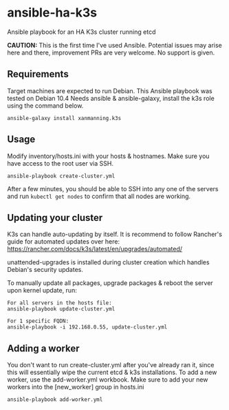 # ansible-ha-k3s
Ansible playbook for an HA K3s cluster running etcd

**CAUTION:** This is the first time I've used Ansible. Potential issues may arise here and there, improvement PRs are very welcome. No support is given.

## Requirements

Target machines are expected to run Debian. This Ansible playbook was tested on Debian 10.4
Needs ansible & ansible-galaxy, install the k3s role using the command below.

```
ansible-galaxy install xanmanning.k3s
```

## Usage

Modify inventory/hosts.ini with your hosts & hostnames. Make sure you have access to the root user via SSH.

```
ansible-playbook create-cluster.yml
```

After a few minutes, you should be able to SSH into any one of the servers and run `kubectl get nodes` to confirm that all nodes are working.

## Updating your cluster

K3s can handle auto-updating by itself. It is recommend to follow Rancher's guide for automated updates over here: https://rancher.com/docs/k3s/latest/en/upgrades/automated/

unattended-upgrades is installed during cluster creation which handles Debian's security updates.

To manually update all packages, upgrade packages & reboot the server upon kernel update, run:

```
For all servers in the hosts file:
ansible-playbook update-cluster.yml

For 1 specific FQDN:
ansible-playbook -i 192.168.0.55, update-cluster.yml
```

## Adding a worker

You don't want to run create-cluster.yml after you've already ran it, since this will essentially wipe the current etcd & k3s installations.
To add a new worker, use the add-worker.yml workbook. Make sure to add your new workers into the [new_worker] group in hosts.ini

```
ansible-playbook add-worker.yml
```